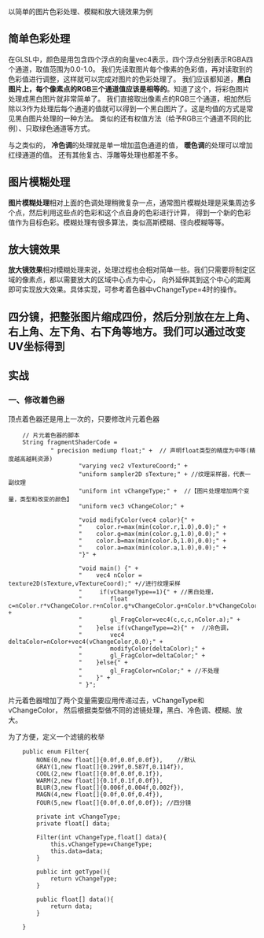 以简单的图片色彩处理、模糊和放大镜效果为例

## 简单色彩处理

在GLSL中，颜色是用包含四个浮点的向量vec4表示，四个浮点分别表示RGBA四个通道，取值范围为0.0-1.0。
我们先读取图片每个像素的色彩值，再对读取到的色彩值进行调整，这样就可以完成对图片的色彩处理了。
我们应该都知道，**黑白图片上，每个像素点的RGB三个通道值应该是相等的**。知道了这个，将彩色图片处理成黑白图片就非常简单了。
我们直接取出像素点的RGB三个通道，相加然后除以3作为处理后每个通道的值就可以得到一个黑白图片了。这是均值的方式是常见黑白图片处理的一种方法。
类似的还有权值方法（给予RGB三个通道不同的比例）、只取绿色通道等方式。

与之类似的，
**冷色调**的处理就是单一增加蓝色通道的值，
**暖色调**的处理可以增加红绿通道的值。
还有其他复古、浮雕等处理也都差不多。

## 图片模糊处理
**图片模糊处理**相对上面的色调处理稍微复杂一点，通常图片模糊处理是采集周边多个点，然后利用这些点的色彩和这个点自身的色彩进行计算，
得到一个新的色彩值作为目标色彩。模糊处理有很多算法，类似高斯模糊、径向模糊等等。

## 放大镜效果
**放大镜效果**相对模糊处理来说，处理过程也会相对简单一些。我们只需要将制定区域的像素点，都以需要放大的区域中心点为中心，
向外延伸其到这个中心的距离即可实现放大效果。具体实现，可参考着色器中vChangeType=4时的操作。

## 四分镜，把整张图片缩成四份，然后分别放在左上角、右上角、左下角、右下角等地方。我们可以通过改变UV坐标得到

## 实战

### 一、修改着色器
顶点着色器还是用上一次的，只要修改片元着色器

```
    // 片元着色器的脚本
    String fragmentShaderCode =
            " precision mediump float;" +  // 声明float类型的精度为中等(精度越高越耗资源)
                    "varying vec2 vTextureCoord;" +
                    "uniform sampler2D sTexture;" + //纹理采样器，代表一副纹理
                    "uniform int vChangeType;" +  //【图片处理增加两个变量，类型和改变的颜色】
                    "uniform vec3 vChangeColor;" +

                    "void modifyColor(vec4 color){" +
                    "    color.r=max(min(color.r,1.0),0.0);" +
                    "    color.g=max(min(color.g,1.0),0.0);" +
                    "    color.b=max(min(color.b,1.0),0.0);" +
                    "    color.a=max(min(color.a,1.0),0.0);" +
                    "}" +

                    "void main() {" +
                    "    vec4 nColor = texture2D(sTexture,vTextureCoord);" +//进行纹理采样
                    "     if(vChangeType==1){" + //黑白处理，
                    "        float c=nColor.r*vChangeColor.r+nColor.g*vChangeColor.g+nColor.b*vChangeColor.b;" +
                    "        gl_FragColor=vec4(c,c,c,nColor.a);" +
                    "    }else if(vChangeType==2){" +  //冷色调，
                    "        vec4 deltaColor=nColor+vec4(vChangeColor,0.0);" +
                    "        modifyColor(deltaColor);" +
                    "        gl_FragColor=deltaColor;" +
                    "    }else{" +
                    "        gl_FragColor=nColor;" + //不处理
                    "    }" +
                    " }";
```

片元着色器增加了两个变量需要应用传递过去，vChangeType和vChangeColor，
然后根据类型做不同的滤镜处理，黑白、冷色调、模糊、放大。

为了方便，定义一个滤镜的枚举 

```
    public enum Filter{
        NONE(0,new float[]{0.0f,0.0f,0.0f}),    //默认
        GRAY(1,new float[]{0.299f,0.587f,0.114f}),
        COOL(2,new float[]{0.0f,0.0f,0.1f}),
        WARM(2,new float[]{0.1f,0.1f,0.0f}),
        BLUR(3,new float[]{0.006f,0.004f,0.002f}),
        MAGN(4,new float[]{0.0f,0.0f,0.4f}),
        FOUR(5,new float[]{0.0f,0.0f,0.0f}); //四分镜

        private int vChangeType;
        private float[] data;

        Filter(int vChangeType,float[] data){
            this.vChangeType=vChangeType;
            this.data=data;
        }

        public int getType(){
            return vChangeType;
        }

        public float[] data(){
            return data;
        }

    }
```

